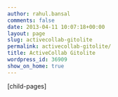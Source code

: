 ```yaml
---
author: rahul.bansal
comments: false
date: 2013-04-11 10:07:18+00:00
layout: page
slug: activecollab-gitolite
permalink: activecollab-gitolite/
title: ActiveCollab Gitolite
wordpress_id: 36909
show_on_home: true
---
```


[child-pages]
